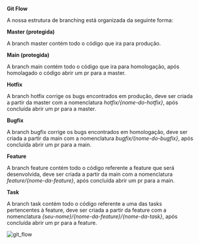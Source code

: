 **Git Flow**

A nossa estrutura de branching está organizada da seguinte forma:


**Master (protegida)**

A branch master contém todo o código que ira para produção.

**Main (protegida)**

A branch main contém todo o código que ira para homologação, após homolagado o código abrir um pr para a master.

**Hotfix**

A branch hotfix corrige os bugs encontrados em produção, deve ser criada a partir da master com a nomenclatura _hotfix/{nome-do-hotfix}_, após concluída abrir um pr para a master.

**Bugfix**

A branch bugfix corrige os bugs encontrados em homologação, deve ser criada a partir da main com a nomenclatura _bugfix/{nome-do-bugfix}_, após concluída abrir um pr para a main.

**Feature**

A branch feature contém todo o código referente a feature que será desenvolvida, deve ser criada a partir da main com a nomenclatura _feature/{nome-da-feature}_, após concluída abrir um pr para a main.

**Task**

A branch task contém todo o código referente a uma das tasks pertencentes à feature, deve ser criada a partir da feature com a nomenclatura _{seu-nome}/{nome-da-feature}/{nome-da-task}_, após concluída abrir um pr para a feature.

![git_flow](https://user-images.githubusercontent.com/84921883/180483782-5f6476b1-3832-4a2d-a71e-d4e64a896ed1.png)
